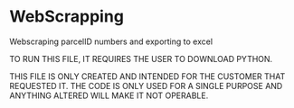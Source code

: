 # WebScrapping
Webscraping parcelID numbers and exporting to excel

TO RUN THIS FILE, IT REQUIRES THE USER TO DOWNLOAD PYTHON.

THIS FILE IS ONLY CREATED AND INTENDED FOR THE CUSTOMER THAT REQUESTED IT. 
THE CODE IS ONLY USED FOR A SINGLE PURPOSE AND ANYTHING ALTERED WILL MAKE IT NOT OPERABLE. 

